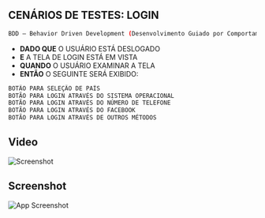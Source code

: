 
## CENÁRIOS DE TESTES: LOGIN
```bash
BDD — Behavior Driven Development (Desenvolvimento Guiado por Comportamento).
```
- **DADO QUE** O USUÁRIO ESTÁ DESLOGADO
- **E** A TELA DE LOGIN ESTÁ EM VISTA
- **QUANDO** O USUÁRIO EXAMINAR A TELA
- **ENTÃO** O SEGUINTE SERÁ EXIBIDO:

```bash
BOTÃO PARA SELEÇÃO DE PAÍS
BOTÃO PARA LOGIN ATRAVÉS DO SISTEMA OPERACIONAL
BOTÃO PARA LOGIN ATRAVÉS DO NÚMERO DE TELEFONE
BOTÃO PARA LOGIN ATRAVÉS DO FACEBOOK
BOTÃO PARA LOGIN ATRAVÉS DE OUTROS MÉTODOS
```
## Video
![Screenshot]([https://www.youtube.com/watch?v=SQPDn_H7eHY](https://cdn.discordapp.com/attachments/993982266273452053/995827823765884998/8mb.video-Tjy-65JtJ8nQ.mp4))

## Screenshot
![App Screenshot](https://media.discordapp.net/attachments/993982266273452053/995813069152325753/unknown.png?width=1329&height=683)



